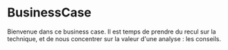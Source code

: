 # BusinessCase
Bienvenue dans ce business case. Il est temps de prendre du recul sur la technique, et de nous concentrer sur la valeur d'une analyse : les conseils.
